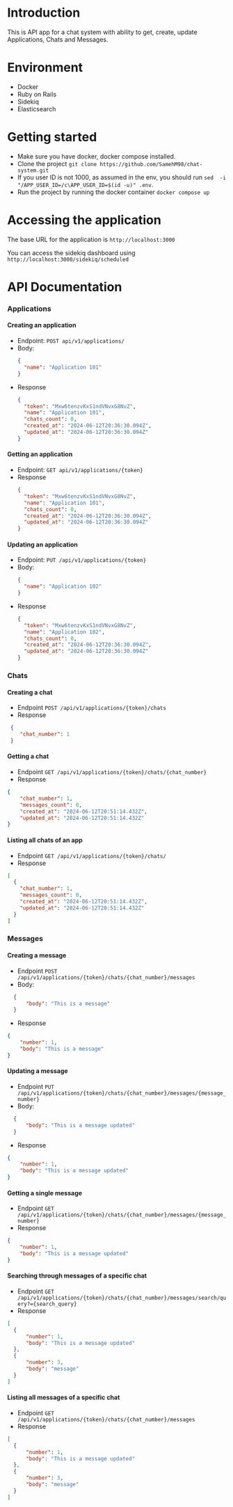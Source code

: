 # Introduction

This is API app for a chat system with ability to get, create, update Applications, Chats and Messages.

# Environment

- Docker
- Ruby on Rails
- Sidekiq
- Elasticsearch

# Getting started

  - Make sure you have docker, docker compose installed.
  - Clone the project ` git clone https://github.com/SamehM98/chat-system.git `
  - If you user ID is not 1000, as assumed in the env, you should run ``` sed  -i "/APP_USER_ID=/c\APP_USER_ID=$(id -u)" .env ```.
  - Run the project by running the docker container ` docker compose up `

# Accessing the application

  The base URL for the application is ` http://localhost:3000 `

  You can access the sidekiq dashboard using ` http://localhost:3000/sidekiq/scheduled `

# API Documentation

### Applications
#### Creating an application

- Endpoint: `POST api/v1/applications/`
- Body:
  ```json
  {
    "name": "Application 101"
  }
  ```
- Response
  ```json
  {
    "token": "Mxw6tenzvKxS1ndVNvxG8NvZ",
    "name": "Application 101",
    "chats_count": 0,
    "created_at": "2024-06-12T20:36:30.094Z",
    "updated_at": "2024-06-12T20:36:30.094Z"
  }
  ```
#### Getting an application

- Endpoint: `GET api/v1/applications/{token}`
- Response
  ```json
  {
    "token": "Mxw6tenzvKxS1ndVNvxG8NvZ",
    "name": "Application 101",
    "chats_count": 0,
    "created_at": "2024-06-12T20:36:30.094Z",
    "updated_at": "2024-06-12T20:36:30.094Z"
  }
  ```

#### Updating an application

- Endpoint: `PUT /api/v1/applications/{token}`
- Body:
  ```json
  {
    "name": "Application 102"
  }
  ```
- Response
  ```json
  {
    "token": "Mxw6tenzvKxS1ndVNvxG8NvZ",
    "name": "Application 102",
    "chats_count": 0,
    "created_at": "2024-06-12T20:36:30.094Z",
    "updated_at": "2024-06-12T20:36:30.094Z"
  }
  ```

### Chats
#### Creating a chat

- Endpoint `POST /api/v1/applications/{token}/chats`
- Response
```json
 {
    "chat_number": 1
 }
````

#### Getting a chat
- Endpoint ` GET /api/v1/applications/{token}/chats/{chat_number} `
- Response
```json
{
    "chat_number": 1,
    "messages_count": 0,
    "created_at": "2024-06-12T20:51:14.432Z",
    "updated_at": "2024-06-12T20:51:14.432Z"
}
```

#### Listing all chats of an app
- Endpoint ` GET /api/v1/applications/{token}/chats/ `
- Response
```json
[
  {
    "chat_number": 1,
    "messages_count": 0,
    "created_at": "2024-06-12T20:51:14.432Z",
    "updated_at": "2024-06-12T20:51:14.432Z"
  }
]
```

### Messages

#### Creating a message
- Endpoint ` POST /api/v1/applications/{token}/chats/{chat_number}/messages `
- Body:
```json
  {
      "body": "This is a message"
  }
```
- Response
```json
{
    "number": 1,
    "body": "This is a message"
}
```

#### Updating a message
- Endpoint ` PUT /api/v1/applications/{token}/chats/{chat_number}/messages/{message_number} `
- Body:
```json
  {
      "body": "This is a message updated"
  }
```
- Response
```json
{
    "number": 1,
    "body": "This is a message updated"
}
```

#### Getting a single message
- Endpoint ` GET /api/v1/applications/{token}/chats/{chat_number}/messages/{message_number} `
- Response
```json
{
    "number": 1,
    "body": "This is a message updated"
}
```

#### Searching through messages of a specific chat
- Endpoint ` GET /api/v1/applications/{token}/chats/{chat_number}/messages/search/query?={search_query} `
- Response
```json
[
  {
      "number": 1,
      "body": "This is a message updated"
  },
  {
      "number": 3,
      "body": "message"
  }
]
```

#### Listing all messages of a specific chat
- Endpoint ` GET /api/v1/applications/{token}/chats/{chat_number}/messages `
- Response
```json
[
  {
      "number": 1,
      "body": "This is a message updated"
  },
  {
      "number": 3,
      "body": "message"
  }
]
```



